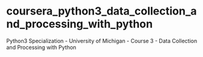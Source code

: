 # coursera_python3_data_collection_and_processing_with_python
Python3 Specialization - University of Michigan - Course 3 - Data Collection and Processing with Python
